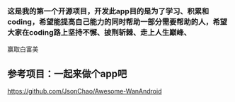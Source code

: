 ### 这是我的第一个开源项目，开发此app目的是为了学习、积累和coding，希望能提高自己能力的同时帮助一部分需要帮助的人，希望大家在coding路上坚持不懈、披荆斩棘、走上人生巅峰、
赢取白富美

## 参考项目：一起来做个app吧
https://github.com/JsonChao/Awesome-WanAndroid

